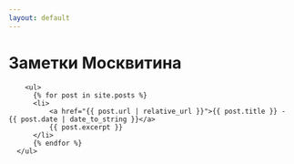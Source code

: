 ```yaml
---
layout: default
---
```


# Заметки Москвитина

        <ul>
          {% for post in site.posts %}
          <li>
              <a href="{{ post.url | relative_url }}">{{ post.title }} - {{ post.date | date_to_string }}</a>
              {{ post.excerpt }}
          </li>
          {% endfor %}
      </ul>